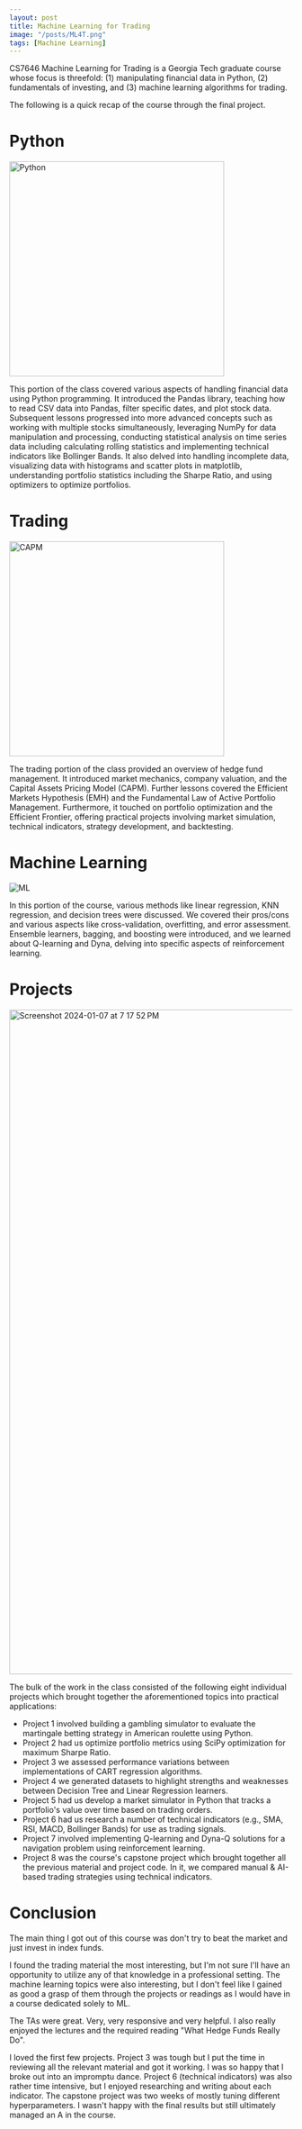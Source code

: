 ```yaml
---
layout: post
title: Machine Learning for Trading
image: "/posts/ML4T.png"
tags: [Machine Learning]
---
```


CS7646 Machine Learning for Trading is a Georgia Tech graduate course whose focus is threefold: (1) manipulating financial data in Python, (2) fundamentals of investing, and (3) machine learning algorithms for trading.

The following is a quick recap of the course through the final project.

# Python
<img width="382" alt="Python" src="https://github.com/chris-delgado/chris-delgado.github.io/assets/19756136/7e00a709-5dc7-4231-9961-f4178bdef251">

This portion of the class covered various aspects of handling financial data using Python programming. It introduced the Pandas library, teaching how to read CSV data into Pandas, filter specific dates, and plot stock data. Subsequent lessons progressed into more advanced concepts such as working with multiple stocks simultaneously, leveraging NumPy for data manipulation and processing, conducting statistical analysis on time series data including calculating rolling statistics and implementing technical indicators like Bollinger Bands. It also delved into handling incomplete data, visualizing data with histograms and scatter plots in matplotlib, understanding portfolio statistics including the Sharpe Ratio, and using optimizers to optimize portfolios.

# Trading
<img width="382" alt="CAPM" src="https://github.com/chris-delgado/chris-delgado.github.io/assets/19756136/d960b154-4ae0-4843-ab3d-e29065f219d0">


The trading portion of the class provided an overview of hedge fund management. It introduced market mechanics, company valuation, and the Capital Assets Pricing Model (CAPM). Further lessons covered the Efficient Markets Hypothesis (EMH) and the Fundamental Law of Active Portfolio Management. Furthermore, it touched on portfolio optimization and the Efficient Frontier, offering practical projects involving market simulation, technical indicators, strategy development, and backtesting.

# Machine Learning
![ML](https://github.com/chris-delgado/chris-delgado.github.io/assets/19756136/d3d4bda2-0eca-42d1-b390-762682abe751)

In this portion of the course, various methods like linear regression, KNN regression, and decision trees were discussed. We covered their pros/cons and various aspects like cross-validation, overfitting, and error assessment. Ensemble learners, bagging, and boosting were introduced, and we learned about Q-learning and Dyna, delving into specific aspects of reinforcement learning.

# Projects
<img width="1181" alt="Screenshot 2024-01-07 at 7 17 52 PM" src="https://github.com/chris-delgado/chris-delgado.github.io/assets/19756136/58e921ea-21a1-405b-8dad-43757a03eb7d">

The bulk of the work in the class consisted of the following eight individual projects which brought together the aforementioned topics into practical applications:
- Project 1 involved building a gambling simulator to evaluate the martingale betting strategy in American roulette using Python.
- Project 2 had us optimize portfolio metrics using SciPy optimization for maximum Sharpe Ratio.
- Project 3 we assessed performance variations between implementations of CART regression algorithms.
- Project 4 we generated datasets to highlight strengths and weaknesses between Decision Tree and Linear Regression learners.
- Project 5 had us develop a market simulator in Python that tracks a portfolio's value over time based on trading orders.
- Project 6 had us research a number of technical indicators (e.g., SMA, RSI, MACD, Bollinger Bands) for use as trading signals.
- Project 7 involved implementing Q-learning and Dyna-Q solutions for a navigation problem using reinforcement learning.
- Project 8 was the course's capstone project which brought together all the previous material and project code. In it, we compared manual & AI-based trading strategies using technical indicators.

# Conclusion
The main thing I got out of this course was don't try to beat the market and just invest in index funds.

I found the trading material the most interesting, but I'm not sure I'll have an opportunity to utilize any of that knowledge in a professional setting. The machine learning topics were also interesting, but I don't feel like I gained as good a grasp of them through the projects or readings as I would have in a course dedicated solely to ML.

The TAs were great. Very, very responsive and very helpful. I also really enjoyed the lectures and the required reading "What Hedge Funds Really Do".

I loved the first few projects. Project 3 was tough but I put the time in reviewing all the relevant material and got it working. I was so happy that I broke out into an impromptu dance. Project 6 (technical indicators) was also rather time intensive, but I enjoyed researching and writing about each indicator. The capstone project was two weeks of mostly tuning different hyperparameters. I wasn't happy with the final results but still ultimately managed an A in the course.
